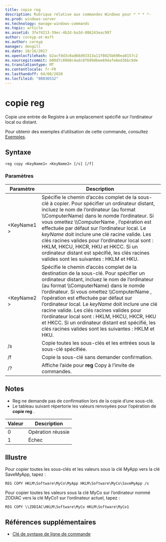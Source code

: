 ```yaml
---
title: copie reg
description: Rubrique relative aux commandes Windows pour * * * *-
ms.prod: windows-server
ms.technology: manage-windows-commands
ms.topic: article
ms.assetid: 3fe74213-39ec-4b2d-ba3d-086243eac997
author: coreyp-at-msft
ms.author: coreyp
manager: dongill
ms.date: 10/16/2017
ms.openlocfilehash: b2acfdd3c0ad66d93313a11f8025b690ea0157c2
ms.sourcegitcommit: b00d7c8968c4adc8f699dbee694afe6ed36bc9de
ms.translationtype: MT
ms.contentlocale: fr-FR
ms.lasthandoff: 04/08/2020
ms.locfileid: "80836532"
---
```

# <a name="reg-copy"></a>copie reg



Copie une entrée de Registre à un emplacement spécifié sur l’ordinateur local ou distant.

Pour obtenir des exemples d’utilisation de cette commande, consultez [Exemples](#BKMK_examples).

## <a name="syntax"></a>Syntaxe

```
reg copy <KeyName1> <KeyName2> [/s] [/f]
```

### <a name="parameters"></a>Paramètres

|Paramètre|Description|
|---------|-----------|
|\<KeyName1 >|Spécifie le chemin d’accès complet de la sous-clé à copier. Pour spécifier un ordinateur distant, incluez le nom de l’ordinateur (au format \\\\ComputerName\) dans le *nom*de l’ordinateur. Si vous omettez \\\\ComputerName \, l’opération est effectuée par défaut sur l’ordinateur local. Le *keyName* doit inclure une clé racine valide. Les clés racines valides pour l’ordinateur local sont : HKLM, HKCU, HKCR, HKU et HKCC. Si un ordinateur distant est spécifié, les clés racines valides sont les suivantes : HKLM et HKU.|
|\<KeyName2 >|Spécifie le chemin d’accès complet de la destination de la sous-clé. Pour spécifier un ordinateur distant, incluez le nom de l’ordinateur (au format \\\\ComputerName\) dans le *nom*de l’ordinateur. Si vous omettez \\\\ComputerName \, l’opération est effectuée par défaut sur l’ordinateur local. Le *keyName* doit inclure une clé racine valide. Les clés racines valides pour l’ordinateur local sont : HKLM, HKCU, HKCR, HKU et HKCC. Si un ordinateur distant est spécifié, les clés racines valides sont les suivantes : HKLM et HKU.|
|/s|Copie toutes les sous-clés et les entrées sous la sous-clé spécifiée.|
|/f|Copie la sous-clé sans demander confirmation.|
|/?|Affiche l’aide pour **reg** Copy à l’invite de commandes.|

## <a name="remarks"></a>Notes

-   Reg ne demande pas de confirmation lors de la copie d’une sous-clé.
-   Le tableau suivant répertorie les valeurs renvoyées pour l’opération de **copie reg** .

|Valeur|Description|
|-----|-----------|
|0|Opération réussie|
|1|Échec|

## <a name="examples"></a><a name=BKMK_examples></a>Illustre

Pour copier toutes les sous-clés et les valeurs sous la clé MyApp vers la clé SaveMyApp, tapez :
```
REG COPY HKLM\Software\MyCo\MyApp HKLM\Software\MyCo\SaveMyApp /s
```
Pour copier toutes les valeurs sous la clé MyCo sur l’ordinateur nommé ZODIAC vers la clé MyCo1 sur l’ordinateur actuel, tapez :
```
REG COPY \\ZODIAC\HKLM\Software\MyCo HKLM\Software\MyCo1
```

## <a name="additional-references"></a>Références supplémentaires

- [Clé de syntaxe de ligne de commande](command-line-syntax-key.md)